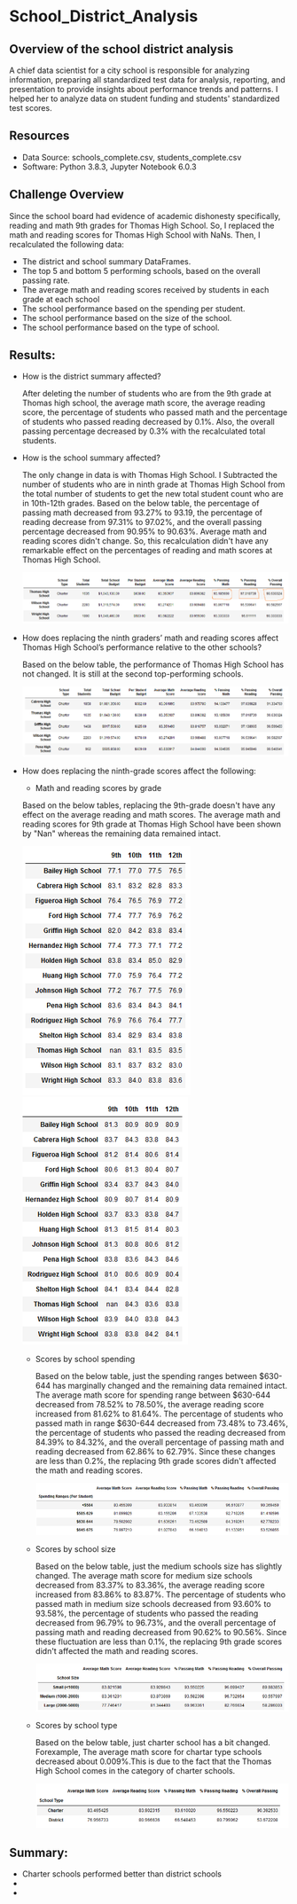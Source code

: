# School_District_Analysis

## Overview of the school district analysis

A chief data scientist for a city school is responsible for analyzing information, preparing all standardized test data for analysis, reporting, and presentation to provide insights about performance trends and patterns. I helped her to analyze data on student funding and students' standardized test scores.

## Resources

 - Data Source: schools_complete.csv, students_complete.csv
 - Software: Python 3.8.3, Jupyter Notebook 6.0.3
 
 ## Challenge Overview
 
  Since the school board had evidence of academic dishonesty specifically, reading and math 9th grades for Thomas High School. So, I replaced the math and reading scores for       Thomas High School with NaNs. Then, I recalculated the following data:
    
   - The district and school summary DataFrames.
   - The top 5 and bottom 5 performing schools, based on the overall passing rate.
   - The average math and reading scores received by students in each grade at each school
   - The school performance based on the spending per student.
   - The school performance based on the size of the school.
   - The school performance based on the type of school.
      
## Results:
 - How is the district summary affected?
  
    After deleting the number of students who are from the 9th grade at Thomas high school, the average math score, the average reading score, the percentage of students who         passed math and the percentage of students who passed reading decreased by 0.1%. Also, the overall passing percentage decreased by 0.3% with the recalculated total students.
  
 - How is the school summary affected?
 
   The only change in data is with Thomas High School. I Subtracted the number of students who are in ninth grade at Thomas High School from the total number of students to        get the new total student count who are in 10th-12th grades. Based on the below table, the percentage of passing math decreased from 93.27% to 93.19, the percentage of          reading decrease from 97.31% to 97.02%, and the overall passing percentage decreased from 90.95% to 90.63%. Average math and reading scores didn't change. So, this              recalculation didn't have any remarkable effect on the percentages of reading and math scores at Thomas High School. 
   
   ![](https://github.com/Nazanin-hub/School_District_Analysis/blob/main/pic.2.png) 
   
 
 - How does replacing the ninth graders’ math and reading scores affect Thomas High School’s performance relative to the other schools?
 
    Based on the below table, the performance of Thomas High School has not changed. It is still at the second top-performing schools.
    
    ![](https://github.com/Nazanin-hub/School_District_Analysis/blob/main/performance.png)
   
 - How does replacing the ninth-grade scores affect the following:
 
    - Math and reading scores by grade
      
     Based on the below tables, replacing the 9th-grade doesn't have any effect on the average reading and math scores. The average math and reading scores for 9th grade at          Thomas High School have been shown by "Nan" whereas the remaining data remained intact.
     
     ![](https://github.com/Nazanin-hub/School_District_Analysis/blob/main/math-grade.png) 
     ![](https://github.com/Nazanin-hub/School_District_Analysis/blob/main/reading-grade.png)
     
    - Scores by school spending
    
      Based on the below table, just the spending ranges between $630-644 has marginally changed and the remaining data remained intact. The average math score for spending           range between $630-644 decreased from 78.52% to 78.50%, the average reading score increased from 81.62% to 81.64%. The percentage of students who passed math in range           $630-644 decreased from 73.48% to 73.46%, the percentage of students who passed the reading decreased from 84.39% to 84.32%, and the overall percentage of passing math and       reading decreased from 62.86% to 62.79%. Since these changes are less than 0.2%, the replacing 9th grade scores didn't affected the math and reading scores. 
      
      ![](https://github.com/Nazanin-hub/School_District_Analysis/blob/main/spending%20ranges-.png) 
      
    - Scores by school size
    
      Based on the below table, just the medium schools size has slightly changed. The average math score for medium size schools decreased from 83.37% to 83.36%, the average         reading score increased from 83.86% to 83.87%. The percentage of students who passed math in medium size schools decreased from 93.60% to 93.58%, the percentage of               students who passed the reading decreased from 96.79% to 96.73%, and the overall percentage of passing math and reading decreased from 90.62% to 90.56%. Since these             fluctuation are less than 0.1%, the replacing 9th grade scores didn't affected the math and reading scores.
      
      ![](https://github.com/Nazanin-hub/School_District_Analysis/blob/main/school%20size-.png)
      
    - Scores by school type
    
      Based on the below table, just charter school has a bit changed. Forexample, The average math score for chartar type schools decreased about 0.009%.This is due to the fact       that the Thomas High School comes in the category of charter schools.
      
      ![](https://github.com/Nazanin-hub/School_District_Analysis/blob/main/school%20type.png)
      
## Summary:

   - Charter schools performed better than district schools
   - 
   - 
   


